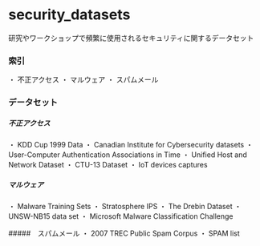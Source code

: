 # security_datasets

研究やワークショップで頻繁に使用されるセキュリティに関するデータセット

### 索引

・ 不正アクセス
・ マルウェア
・ スパムメール

### データセット

##### 不正アクセス
・ KDD Cup 1999 Data 
・ Canadian Institute for Cybersecurity datasets
・ User-Computer Authentication Associations in Time
・ Unified Host and Network Dataset 
・ CTU-13 Dataset
・ IoT devices captures

##### マルウェア
・ Malware Training Sets
・ Stratosphere IPS
・ The Drebin Dataset
・ UNSW-NB15 data set
・ Microsoft Malware Classification Challenge

#####　スパムメール
・ 2007 TREC Public Spam Corpus
・ SPAM list
